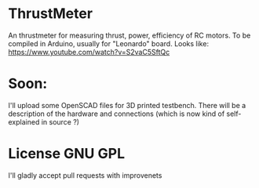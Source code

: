 # ThrustMeter
An thrustmeter for measuring thrust, power, efficiency of RC motors.
To be compiled in Arduino, usually for "Leonardo" board.
Looks like: https://www.youtube.com/watch?v=S2vaC5SftQc


# Soon:
I'll upload some OpenSCAD files for 3D printed testbench.
There will be a description of the hardware and connections (which is now kind of self-explained in source ?)

# License  GNU GPL
I'll gladly accept pull requests with improvenets
